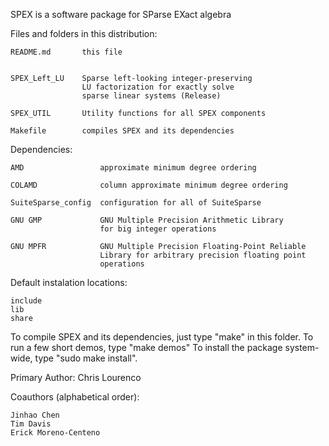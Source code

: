 SPEX is a software package for SParse EXact algebra

Files and folders in this distribution:

    README.md       this file
    
                    
    SPEX_Left_LU    Sparse left-looking integer-preserving
                    LU factorization for exactly solve 
                    sparse linear systems (Release)
   
    SPEX_UTIL       Utility functions for all SPEX components
    
    Makefile        compiles SPEX and its dependencies

Dependencies:

    AMD                 approximate minimum degree ordering
    
    COLAMD              column approximate minimum degree ordering
    
    SuiteSparse_config  configuration for all of SuiteSparse
    
    GNU GMP             GNU Multiple Precision Arithmetic Library 
                        for big integer operations
    
    GNU MPFR            GNU Multiple Precision Floating-Point Reliable
                        Library for arbitrary precision floating point
                        operations

Default instalation locations:

    include
    lib
    share
    
To compile SPEX and its dependencies, just type "make" in this folder.
To run a few short demos, type "make demos"
To install the package system-wide, type "sudo make install".

Primary Author: Chris Lourenco

Coauthors (alphabetical order):

    Jinhao Chen
    Tim Davis    
    Erick Moreno-Centeno

